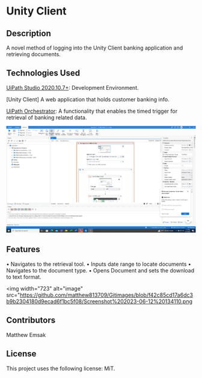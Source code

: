 # <strong> Unity Client </strong> #

## <strong> Description </strong> ##

A novel method of logging into the Unity Client banking application and retrieving documents.

## <strong> Technologies Used </strong> ##

[UiPath Studio 2020.10.7+](https://www.uipath.com/product/studio): Development Environment.

[Unity Client] A web application that holds customer banking info.

[UiPath Orchestrator](www.cloud.uipath.com/): A functionality that enables the timed trigger for retrieval of banking related data.

![]()<img width="723" alt="image" src="https://github.com/matthew813709/Gitimages/blob/3efe829a80e09136980c0b5e034a634e13fb3ddd/Screenshot%202023-06-12%20132222.png">

## <strong> Features </strong> ##

• Navigates to the retrieval tool.
• Inputs date range to locate documents
• Navigates to the document type.
• Opens Document and sets the download to text format.


![]()<img width="723" alt="image" src="https://github.com/matthew813709/Gitimages/blob/f42c85cd17a6dc3b9b2304180d9ecad6f1bc5f08/Screenshot%202023-06-12%20134110.png

## <strong> Contributors </strong> ##
Matthew Emsak

## <strong> License </strong> ##
This project uses the following license: MiT.
